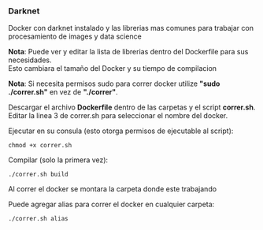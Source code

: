 
### Darknet
Docker con darknet instalado y las librerias mas comunes para trabajar con procesamiento de images y data science  


**Nota**: Puede ver y editar la lista de librerias dentro del Dockerfile para sus necesidades.  
          Esto cambiara el tamaño del Docker y su tiempo de compilacion  

**Nota**: Si necesita permisos sudo para correr docker utilize **"sudo ./correr.sh"** en vez de **"./correr"**.  


Descargar el archivo **Dockerfile** dentro de las carpetas y el script **correr.sh**.  
Editar la linea 3 de correr.sh para seleccionar el nombre del docker.  

Ejecutar en su consula (esto otorga permisos de ejecutable al script):  
```
chmod +x correr.sh
```

Compilar (solo la primera vez):  
```
./correr.sh build
```

Al correr el docker se montara la carpeta donde este trabajando  



Puede agregar alias para correr el docker en cualquier carpeta:  
```
./correr.sh alias
```
